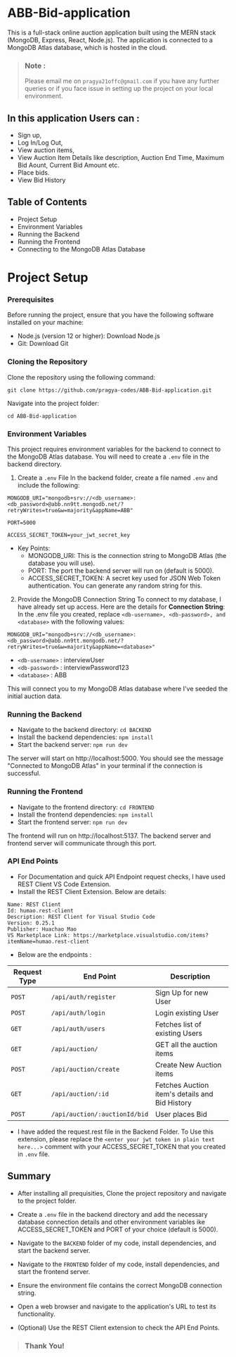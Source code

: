 # ABB-Bid-application
This is a full-stack online auction application built using the MERN stack (MongoDB, Express, React, Node.js). The application is connected to a MongoDB Atlas database, which is hosted in the cloud. 
> ### **Note** : 
> Please email me on `pragya21offc@gmail.com` if you have any further queries or if you face issue in setting up the project on your local environment.

## In this application Users can :
- Sign up, 
- Log In/Log Out, 
- View auction items, 
- View Auction Item Details like description, Auction End Time, Maximum Bid Aount, Current Bid Amount etc.
- Place bids. 
- View Bid History

## Table of Contents
- Project Setup
- Environment Variables
- Running the Backend
- Running the Frontend
- Connecting to the MongoDB Atlas Database


# Project Setup

### Prerequisites
Before running the project, ensure that you have the following software installed on your machine:

  - Node.js (version 12 or higher): Download Node.js
  - Git: Download Git

### Cloning the Repository

 Clone the repository using the following command:

 ` git clone https://github.com/pragya-codes/ABB-Bid-application.git `

 Navigate into the project folder:

 `cd ABB-Bid-application`

### Environment Variables
This project requires environment variables for the backend to connect to the MongoDB Atlas database. You will need to create a `.env` file in the backend directory.
1. Create a `.env` File
In the backend folder, create a file named `.env` and include the following:
```
MONGODB_URI="mongodb+srv://<db_username>:<db_password>@abb.nn9tt.mongodb.net/?retryWrites=true&w=majority&appName=ABB"

PORT=5000

ACCESS_SECRET_TOKEN=your_jwt_secret_key
```
- Key Points:
   - MONGODB_URI: This is the connection string to MongoDB Atlas (the database you will use).
   - PORT: The port the backend server will run on (default is 5000).
   - ACCESS_SECRET_TOKEN: A secret key used for JSON Web Token authentication. You can generate any random string for this.

2. Provide the MongoDB Connection String
To connect to my database, I have already set up access. Here are the details for **Connection String**: In the .env file you created, replace `<db-username>, <db-password>, and <database>` with the following values:

```
MONGODB_URI="mongodb+srv://<db_username>:<db_password>@abb.nn9tt.mongodb.net/?retryWrites=true&w=majority&appName=<database>"
```
-  `<db-username>` : interviewUser
-  `<db-password>` : interviewPassword123
-  `<database>` : ABB

This will connect you to my MongoDB Atlas database where I've seeded the initial auction data.

### Running the Backend
- Navigate to the backend directory: `cd BACKEND`
- Install the backend dependencies: `npm install`
- Start the backend server: `npm run dev`

The server will start on http://localhost:5000. You should see the message "Connected to MongoDB Atlas" in your terminal if the connection is successful.

### Running the Frontend
- Navigate to the frontend directory: `cd FRONTEND`
- Install the frontend dependencies: `npm install`
- Start the frontend server: `npm run dev`

The frontend will run on http://localhost:5137. The backend server and frontend server will communicate through this port.

### API End Points
- For Documentation and quick API Endpoint request checks, I have used REST Client VS Code Extension.
- Install the REST Client Extension. Below are details:
```
Name: REST Client
Id: humao.rest-client
Description: REST Client for Visual Studio Code
Version: 0.25.1
Publisher: Huachao Mao
VS Marketplace Link: https://marketplace.visualstudio.com/items?itemName=humao.rest-client
```
- Below are the endpoints :

| Request Type | End Point | Description |
|-----------------|-----------------|-----------------|
| `POST`   | `/api/auth/register`   | Sign Up for new User   |
| `POST`    | `/api/auth/login `     | Login existing User   |
| `GET`    | `/api/auth/users`      | Fetches list of existing Users  |
| `GET`   | `/api/auction/ `  | GET all the auction items    |
| `POST`   | `/api/auction/create`   | Create New Auction items    |
| `GET`   | `/api/auction/:id ` | Fetches Auction item's details and Bid History  |
| `POST`   | `/api/auction/:auctionId/bid`  | User places Bid   |

- I have added the request.rest file in the Backend Folder. To Use this extension, please replace the `<enter your jwt token in plain text here...>`  comment with your ACCESS_SECRET_TOKEN that you created in `.env` file.

## Summary
- After installing all prequisities, Clone the project repository and navigate to the project folder.

- Create a `.env` file in the backend directory and add the necessary database connection details and other environment variables ike ACCESS_SECRET_TOKEN and PORT of your choice (default is 5000).

- Navigate to the `BACKEND` folder of my code, install dependencies, and start the backend server.

- Navigate to the `FRONTEND` folder of my code, install dependencies, and start the frontend server.

- Ensure the environment file contains the correct MongoDB connection string.

- Open a web browser and navigate to the application's URL to test its functionality.

- (Optional) Use the REST Client extension to check the API End Points.

> ### Thank You!

